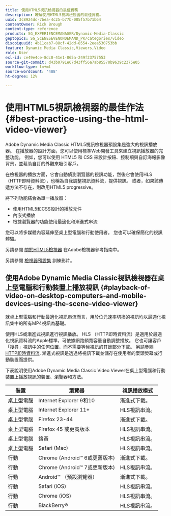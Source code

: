 ```yaml
---
title: 使用HTML5視訊檢視器的最佳實務
description: 瞭解使用HTML5視訊檢視器的最佳實務。
uuid: 3c8924dc-7bea-4c25-b77b-005f57b71b64
contentOwner: Rick Brough
content-type: reference
products: SG_EXPERIENCEMANAGER/Dynamic-Media-Classic
geptopics: SG_SCENESEVENONDEMAND_PK/categories/video
discoiquuid: 4b11cab7-88cf-42dd-8554-2eea530753bb
feature: Dynamic Media Classic,Viewers,Video
role: User
exl-id: ce49e4ce-8dc0-41e1-865a-249f23757553
source-git-commit: d43b0791e67d43ff56a7ab85570b9639c2375e05
workflow-type: tm+mt
source-wordcount: '488'
ht-degree: 12%

---
```


# 使用HTML5視訊檢視器的最佳作法{#best-practice-using-the-html-video-viewer}

Adobe Dynamic Media Classic HTML5視訊檢視器預設集是強大的視訊播放器。 在播放器的設計方面，您可以使用標準Web開發工具來建立視訊播放器的完整功能。 例如，您可以使用 HTML5 和 CSS 來設計按鈕、控制項與自訂海報影像背景，並藉助自訂的外觀來吸引客戶。

在檢視器的播放方面，它會自動偵測瀏覽器的視訊功能，然後它會使用HLS （HTTP即時資料流），也稱為自我調整視訊資料流，提供視訊。 或者，如果該傳遞方法不存在，則改用HTML5 progressive。

將下列功能結合為單一播放器：

* 使用HTML5和CSS設計的播放元件
* 內嵌式播放
* 根據瀏覽器的功能使用最適化和漸進式串流

您可以將多媒體內容延伸至桌上型電腦和行動使用者。 您也可以確保簡化的視訊體驗。

另請參閱 [關於HTML5檢視器](https://experienceleague.adobe.com/docs/dynamic-media-developer-resources/library/viewers-for-aem-assets-only/c-html5-aem-asset-viewers.html?lang=en#viewers-for-aem-assets-only) 在Adobe檢視器參考指南中。

另請參閱 [檢視器預設集](https://s7d5.scene7.com/s7viewers/html5/VideoViewer.html?videoserverurl=https://s7d5.scene7.com/is/content/&amp;emailurl=https://s7d5.scene7.com/s7/emailFriend&amp;serverUrl=https://s7d5.scene7.com/is/image/&amp;config=Scene7SharedAssets/Universal_HTML5_Video&amp;contenturl=https://s7d5.scene7.com/skins/&amp;asset=S7tutorials/550_viewer-presets_converted%20renamed_Done-AVS) 訓練影片。

## 使用Adobe Dynamic Media Classic視訊檢視器在桌上型電腦和行動裝置上播放視訊 {#playback-of-video-on-desktop-computers-and-mobile-devices-using-the-scene-video-viewer}

就桌上型電腦和行動最適化視訊串流而言，用於位元速率切換的視訊均以最適化視訊集中的所有MP4視訊為基礎。

使用HLS或漸進式視訊進行視訊播放。 HLS （HTTP即時資料流）是適用於最適化視訊資料流的Apple標準，可依據網路頻寬容量自動調整播放。 它也可讓客戶「搜尋」視訊中的任何位置，而不需要等候視訊的其餘部分下載。 另請參閱 [HTTP即時資料流](https://developer.apple.com/streaming/). 漸進式視訊是透過將視訊下載並儲存在使用者的案頭熒幕或行動裝置而提供。

下表說明使用Adobe Dynamic Media Classic Video Viewer在桌上型電腦和行動裝置上播放視訊的裝置、瀏覽器和方法。

| 裝置 | 瀏覽器 | 視訊播放模式 |
|--- |--- |--- |
| 桌上型電腦 | Internet Explorer 9和10 | 漸進式下載。 |
| 桌上型電腦 | Internet Explorer 11+ | HLS視訊串流。 |
| 桌上型電腦 | Firefox 23-44 | 漸進式下載。 |
| 桌上型電腦 | Firefox 45 或更高版本 | HLS視訊串流。 |
| 桌上型電腦 | 鉻黃 | HLS視訊串流。 |
| 桌上型電腦 | Safari (Mac) | HLS視訊串流。 |
| 行動 | Chrome (Android™ 6或更舊版本) | 漸進式下載。 |
| 行動 | Chrome (Android™ 7或更新版本) | HLS視訊串流。 |
| 行動 | Android™ （預設瀏覽器） | 漸進式下載。 |
| 行動 | Safari (iOS) | HLS視訊串流。 |
| 行動 | Chrome (iOS) | HLS視訊串流。 |
| 行動 | BlackBerry® | HLS視訊串流。 |
